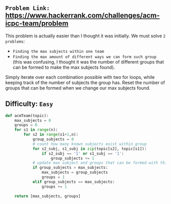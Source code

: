 ## `Problem Link:` https://www.hackerrank.com/challenges/acm-icpc-team/problem
This problem is actually easier than I thought it was initially. 
We must solve `2 problems`:
- `Finding the max subjects within one team`
- `Finding the max amount of different ways we can form such group` (this was confusing, I thought it was the number of different groups that can be formed to make the max subjects found).

Simply iterate over each combination possible with two for loops, while keeping track of the number of subjects the group has. Reset the number of groups that can be formed when we change our max subjects found.

## Difficulty: `Easy`
```python
def acmTeam(topic):
    max_subjects = 0
    groups = 0
    for s1 in range(n):
        for s2 in range(s1+1,n):
            group_subjects = 0
            # count how many known subjects exist within group
            for s2_subj, s1_subj in zip(topic[s2], topic[s1]):
                if s2_subj == '1' or s1_subj == '1':
                    group_subjects += 1
            # update max subject and groups that can be formed with this subject count
            if group_subjects > max_subjects:
                max_subjects = group_subjects
                groups = 1
            elif group_subjects == max_subjects:
                groups += 1
    
    return [max_subjects, groups]
            
```
